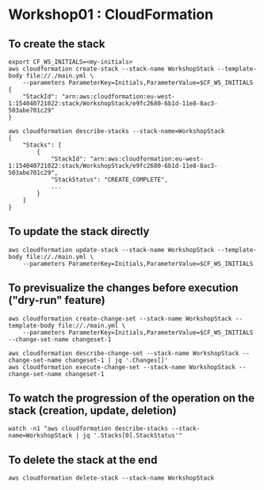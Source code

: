 # Workshop01 : CloudFormation

## To create the stack
```
export CF_WS_INITIALS=<my-initials>
aws cloudformation create-stack --stack-name WorkshopStack --template-body file://./main.yml \
    --parameters ParameterKey=Initials,ParameterValue=$CF_WS_INITIALS
{
    "StackId": "arn:aws:cloudformation:eu-west-1:154040721022:stack/WorkshopStack/e9fc2680-6b1d-11e8-8ac3-503abe701c29"
}

aws cloudformation describe-stacks --stack-name=WorkshopStack
{
    "Stacks": [
        {
            "StackId": "arn:aws:cloudformation:eu-west-1:154040721022:stack/WorkshopStack/e9fc2680-6b1d-11e8-8ac3-503abe701c29",
            "StackStatus": "CREATE_COMPLETE",
            ...
        }
    ]
}
```

## To update the stack directly
```
aws cloudformation update-stack --stack-name WorkshopStack --template-body file://./main.yml \
    --parameters ParameterKey=Initials,ParameterValue=$CF_WS_INITIALS
```

## To previsualize the changes before execution ("dry-run" feature)
```
aws cloudformation create-change-set --stack-name WorkshopStack --template-body file://./main.yml \
    --parameters ParameterKey=Initials,ParameterValue=$CF_WS_INITIALS  --change-set-name changeset-1

aws cloudformation describe-change-set --stack-name WorkshopStack --change-set-name changeset-1 | jq '.Changes[]'
aws cloudformation execute-change-set --stack-name WorkshopStack --change-set-name changeset-1
```

## To watch the progression of the operation on the stack (creation, update, deletion)
```
watch -n1 "aws cloudformation describe-stacks --stack-name=WorkshopStack | jq '.Stacks[0].StackStatus'"
```

## To delete the stack at the end
```
aws cloudformation delete-stack --stack-name WorkshopStack
```
